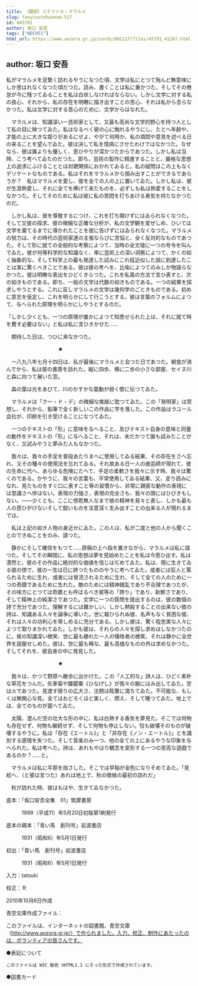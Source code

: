 ```yaml
---
title: 〔翻訳〕ステファヌ・マラルメ
slug: fanyisutehuanum-517
id: 045791
author: 坂口 安吾
tags: ["NDC951"]
html_url: https://www.aozora.gr.jp/cards/001217/files/45791_41267.html
---
```


## author: 坂口 安吾

私がマラルメを足繁く訪れるやうになつた頃、文学は私にとつて殆んど無意味にしか思はれなくなつた頃だつた。読み、書くことは私に重かつた、そしてその倦怠が今に残つてゐることを私は白状しなければならない。しかし文学に対する私の良心、それから、私の存在を明瞭に描き出すことの苦心、それは私から去らなかつた。私は文学に対する苦心のために、文学からはなれた。

　マラルメは、知識深い一芸術家として、又最も高尚な文学的野心を持つ人として私の目に映つてゐた。私はなるべく彼の心に触れるやうにし、たとへ年齢や、才能の上に大きな距りがあるにせよ、やがて何時か、私の煩悶や意見を述べる日の来ることを望んでゐた。彼は決して私を憶病にさせたわけではなかつた。なぜなら、彼は誰よりも優しく、思ひやりが深かつたからであつた。しかし私は当時、こう考へてゐたのだつた。即ち、芸術の製作に精進することと、厳格な思想上の追求にふけることとは対蹠関係におかれてゐると。私の疑問はこの上もなくデリケートなものである。私はそれをマラルメから掴み出すことができるであらうか？　私はマラルメを愛し、彼を全ての人の上に置いてゐた。しかし私は、彼が生涯熱愛し、それに全てを捧げて来たものを、必ずしも私は熱愛することをしなかつた。そしてそのために私は彼に私の苦悶を打ちあける勇気を持たなかつたのだ。

　しかし私は、彼を尊敬するにつけ、これを打ち開けずにはゐられなくなつた。そして又彼の探求、彼の微細な正確な分析が、私の文学観を変ぜしめ、ひいては文学を棄てるまでに導かれたことを彼に告げずにはゐられなくなつた。マラルメの努力は、その時代の芸術家達の主張ならびに苦悩と、全く反対的なものであつた。そして形に就ての全般的な考察によつて、当時の全文壇に一つの号令を叫んでゐた。彼が何等科学的な知識なく、単に芸術上の深い洞察によつて、かくの如く抽象的な、そして科学上の最も発達した試みにこれ程近似した説に到達したことは実に驚くべきことである。彼は彼の考へを、比喩によつてのみしか物語らなかつた。彼は明瞭な表出をひどくきらつた。これを私風の方法で言ひ表すと、次の如きものである。即ち、一般の文学は代数の如きものである。一つの結果を探求しやうとする。これに反しマラルメの文学は幾何学のごときものである。初めに意志を仮定し、これを明らかにして行こうとする。彼は言葉のフォルムによつて、与へられた原理を明らかにしやうとするのだ。

「しかし少くとも、一つの原理が誰かによつて知悉せられた上は、それに就て時を費す必要はない」と私は私に言ひきかせた……

　期待した日は、つひに来なかつた。



　　　　　　　　　　★



　一八九八年七月十四日は、私が最後にマラルメと会つた日であつた。朝食が済んでから、私は彼の書斎を訪れた。縦に四歩、横に二歩の小さな部屋、セイヌ川と森に向つて展いた窓。

　森の葉は光をあびて、川のかすかな震動が弱く壁に伝つてゐた。

　マラルメは「クー・ド・デ」の微細な推敲に耽つてゐた。この「発明家」は冥想し、それから、鉛筆で全く新しいこの作品に字を落した。この作品はラユール会社が、印刷を引き受けることになつてゐた。

　一つのテキストの「形」に意味を与へること、及びテキスト自身の意味と同量の動作をテキストの「形」に与へること、それは、未だかつて誰も試みたことがなく、又試みやうと夢みた人もなかつた。

　我々は、我々の手足を普段あたりまへに使用してゐる結果、その存在をさへ忘れ、又その種々の使用法を忘れてゐる。それ故ある日一人の曲芸師が現れて、彼の生命に代へ、あらゆる危険にたへて、手足の柔軟さを我々に示す時、我々は驚くのである。かやうに、我々の言葉も、平常使用してゐる結果、又、走り読みになれ、見たものをすぐ口に表すこと等の習慣から、非常に親密な動作の表現には意識さへ伴はない。表現の力強さ、表現の完全さも、我々の頭にはひびきもしない。――少くとも、ここに傍若無人なまで彼の精神を易々と表し、しかも最も人の思ひがけないそして鋭いものを注意深く生み出すことの出来る人が現れるまでは。

　私は上記の如き人物の身近かにゐた。この人は、私が二度と他の人から聞くことのできぬことをのみ、語つた。

　静かにそして確信をもつて……原稿の上へ指を置きながら、マラルメは私に語つた。そしてその瞬間に、私の思想は夢を見始めたことを私は今思ひ出す。私は漠然と、彼のその作品に絶対的な価値を信じはぢめてゐた。私は、現に生きてゐる彼の傍で、彼の一生は已に終つたもののやうに考へてゐた。或者には狂人と罵られるために生れ、或者には冒涜されるために生れ、そして全ての人のために一つの奇蹟であるために生れた。敵のためには精神錯乱であり不合理であつたが、その味方にとつては奇蹟とも呼ばるべき彼等の「誇り」であり、新鮮さであり、そして精神上の純潔さであつた。文学に一つの質問を提出するのは、彼の数個の詩で充分であつた。理解するには難かしい、しかし黙殺することの出来ない彼の詩は、知識ある人々を論争に導いた。世に報ひられぬ彼、名声もなく貧困な彼、それは人々の功利心を卑しめるに充分である。しかし彼は、驚く程忠実な人々によつて取りまかれてゐた。しかも彼は、それらの人々を探し求めはしなかつたのに。彼の知識深い微笑、世に最も勝れた一人の犠牲者の微笑、それは静かに全世界を屈服せしめた。彼は、世に最も稀な、最も高価なものの外は求めなかつた。そしてそれを、彼自身の中に発見した。



　　　　　　　　　　★



　我々は、かつて野原へ散歩に出かけた。この「人工的な」詩人は、ひどく素朴な草花をつんだ。矢車菊や雛罌粟《ひなげし》が我々の腕にはみ出してゐた。空は火であつた。見渡す限りの広大さ、沈黙は眩暈に満ちてゐた。不可能な、もしくは無関心な死。全てはおどろくほど美しく、燃え、そして睡つてゐた。地上では、全てのものが震へてゐた。

　太陽、澄んだ空の壮大な形の中に、私は白熱する香気を夢見た。そこでは何物も存在せず、何物も継続せず、そして何物も停止しない。恰も破壊そのものが破壊するやうに。私は「存在《エートル》」と「非存在《ノン・エートル》」とを識別する感情を失つた。そして音楽のみ一つ、他の全ての上にあるやうな印象を与へられた。私は考へた。詩は、あれもやはり観念を変形する一つの至高な遊戯であるのか？……と。



　マラルメは私に平原を指さした。そこでは早稲が金色になりそめてゐた。「見給へ、（と彼は言つた）あれは地上で、秋の徴候の最初の訪れだ」

　秋が訪れた時、彼はもはや、生きてゐなかつた。













底本：「坂口安吾全集　01」筑摩書房

　　　1999（平成11）年5月20日初版第1刷発行

底本の親本：「青い馬　創刊号」岩波書店

　　　1931（昭和6）年5月1日発行

初出：「青い馬　創刊号」岩波書店

　　　1931（昭和6）年5月1日発行

入力：tatsuki

校正：Ｒ

2010年10月6日作成

青空文庫作成ファイル：

このファイルは、インターネットの図書館、青空文庫（http://www.aozora.gr.jp/）で作られました。入力、校正、制作にあたったのは、ボランティアの皆さんです。











●表記について


	このファイルは W3C 勧告 XHTML1.1 にそった形式で作成されています。







●図書カード